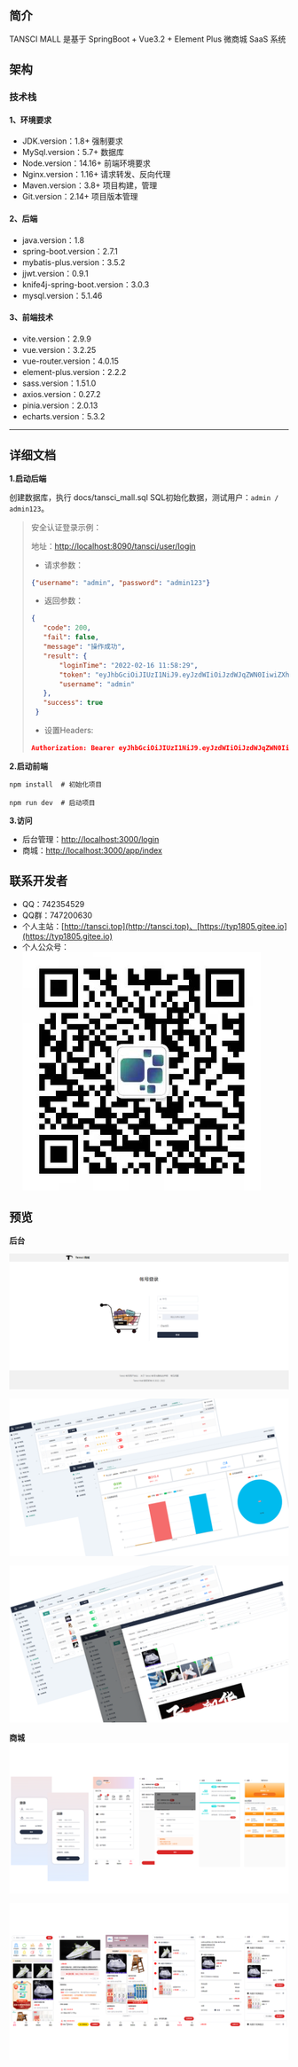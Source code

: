 ## 简介

TANSCI MALL 是基于 SpringBoot + Vue3.2 + Element Plus 微商城 SaaS 系统

## 架构

### 技术栈

#### 1、环境要求

- JDK.version：1.8+  强制要求
- MySql.version：5.7+  数据库
- Node.version：14.16+  前端环境要求
- Nginx.version：1.16+  请求转发、反向代理
- Maven.version：3.8+  项目构建，管理
- Git.version：2.14+  项目版本管理

#### 2、后端
- java.version：1.8
- spring-boot.version：2.7.1
- mybatis-plus.version：3.5.2
- jjwt.version：0.9.1
- knife4j-spring-boot.version：3.0.3
- mysql.version：5.1.46

#### 3、前端技术

- vite.version：2.9.9
- vue.version：3.2.25
- vue-router.version：4.0.15
- element-plus.version：2.2.2
- sass.version：1.51.0
- axios.version：0.27.2
- pinia.version：2.0.13
- echarts.version：5.3.2

---

## 详细文档

**1.启动后端**

创建数据库，执行 docs/tansci_mall.sql SQL初始化数据，测试用户：`admin / admin123`。

> 安全认证登录示例：
> 
> 地址：[http://localhost:8090/tansci/user/login](http://localhost:8090/tansci/user/login)
> 
> - 请求参数：
> ```json
> {"username": "admin", "password": "admin123"}
> ```
> 
> - 返回参数：
> ```json
> {
>    "code": 200,
>    "fail": false,
>    "message": "操作成功",
>    "result": {
>        "loginTime": "2022-02-16 11:58:29",
>        "token": "eyJhbGciOiJIUzI1NiJ9.eyJzdWIiOiJzdWJqZWN0IiwiZXhwIjoxNjQ0OTkxMTA4LCJwYXlsb2FkIjoie1wiYWNjb3VudE5vbkV4cGlyZWRcIjp0cnVlLFwiYWNjb3VudE5vbkxvY2tlZFwiOnRydWUsXCJhdXRob3JpdGllc1wiOlt7XCJhdXRob3JpdHlcIjpcIlJPTEVfTUVSQ0hBTlRTXCJ9XSxcImNyZWRlbnRpYWxzTm9uRXhwaXJlZFwiOnRydWUsXCJlbmFibGVkXCI6dHJ1ZSxcImlkXCI6XCJiYzNhYzI2ZTY5NzMxYjYxN2ViODAyNzQ0NTNmNmRiYVwiLFwicGFzc3dvcmRcIjpcIiQyYSQxMCR0bFdXZmpUT2JxTHNDNk9OcmhOTFwvLkdJcEFvRnUyMDVUWFBLNnhVUEhIcjFrQVwvcGFLNGxxXCIsXCJ1c2VybmFtZVwiOlwiYWRtaW5cIn0ifQ.8fXiQqlP9SLJK-_sPxws98VrUbDs5kvFysPmn3-Aqu8",
>        "username": "admin"
>    },
>    "success": true
>  }
> ```
> 
> - 设置Headers:
> ```json
> Authorization: Bearer eyJhbGciOiJIUzI1NiJ9.eyJzdWIiOiJzdWJqZWN0IiwiZXhwIjoxNjQ0ODk4NjY0LCJwYXlsb2FkIjoie1wiYWNjb3VudE5vbkV4cGlyZWRcIjp0cnVlLFwiYWNjb3VudE5vbkxvY2tlZFwiOnRydWUsXCJhdXRob3JpdGllc1wiOlt7XCJhdXRob3JpdHlcIjpcIlJPTEVfTUVSQ0hBTlRTXCJ9XSxcImNyZWRlbnRpYWxzTm9uRXhwaXJlZFwiOnRydWUsXCJlbmFibGVkXCI6dHJ1ZSxcImlkXCI6XCJiYzNhYzI2ZTY5NzMxYjYxN2ViODAyNzQ0NTNmNmRiYVwiLFwicGFzc3dvcmRcIjpcIiQyYSQxMCR0bFdXZmpUT2JxTHNDNk9OcmhOTFwvLkdJcEFvRnUyMDVUWFBLNnhVUEhIcjFrQVwvcGFLNGxxXCIsXCJ1c2VybmFtZVwiOlwiYWRtaW5cIn0ifQ.54GyxZs77ADpE_KYzdy8EAPOLYWL4AqcJDQId_SYCok
> ```

**2.启动前端**

```shell
npm install  # 初始化项目

npm run dev  # 启动项目
```

**3.访问**
- 后台管理：[http://localhost:3000/login](http://localhost:3000/login)
- 商城：[http://localhost:3000/app/index](http://localhost:3000/app/index)

## 联系开发者

- QQ：742354529
- QQ群：747200630
- 个人主站：[http://tansci.top](http://tansci.top)、[https://typ1805.gitee.io](https://typ1805.gitee.io)
- 个人公众号：
![欢迎关注](./docs/image/gzh.jpg)

## 预览

**后台**

![后台登录](./docs/image/admin-login.png)

![工作台](./docs/image/admin-main.png)

![商品管理](./docs/image/admin-goods.png)

**商城**
![用户信息](./docs/image/mobil-setting.png)

![商城](./docs/image/mobil-index.png)
